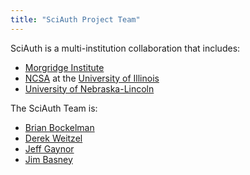 ```yaml
---
title: "SciAuth Project Team"
---
```


SciAuth is a multi-institution collaboration that includes:
* [Morgridge Institute](https://morgridge.org/)
* [NCSA](http://www.ncsa.illinois.edu/) at the [University of Illinois](https://illinois.edu/)
* [University of Nebraska-Lincoln](https://www.unl.edu/)

The SciAuth Team is:
* [Brian Bockelman](https://morgridge.org/profile/brian-bockelman/)
* [Derek Weitzel](https://directory.unl.edu/people/dweitzel2)
* [Jeff Gaynor](http://www.ncsa.illinois.edu/assets/php/directory/contact.php?contact=jgaynor)
* [Jim Basney](http://www.ncsa.illinois.edu/assets/php/directory/contact.php?contact=jbasney)
